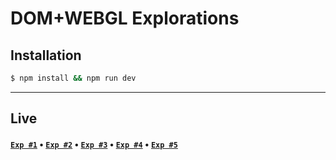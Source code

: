 # **DOM+WEBGL Explorations**

## Installation

```sh
$ npm install && npm run dev
```

---

## Live

#### [`Exp #1`](https://dom-webgl-explorations.vercel.app/exp-1) • [`Exp #2`](https://dom-webgl-explorations.vercel.app/exp-2) • [`Exp #3`](https://dom-webgl-explorations.vercel.app/exp-3) • [`Exp #4`](https://dom-webgl-explorations.vercel.app/exp-4) • [`Exp #5`](https://dom-webgl-explorations.vercel.app/exp-5)
